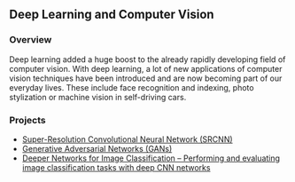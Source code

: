 ## Deep Learning and Computer Vision

### Overview
Deep learning added a huge boost to the already rapidly developing field of computer vision. With deep learning, a lot of new applications of computer vision techniques have been introduced and are now becoming part of our everyday lives. These include face recognition and indexing, photo stylization or machine vision in self-driving cars. 

### Projects
- [Super-Resolution Convolutional Neural Network (SRCNN)](https://github.com/mughees-asif/postgraduate-artificial-intelligence/tree/master/Semester%20B/Deep%20Learning%20and%20Computer%20Vision/projects/project1)
- [Generative Adversarial Networks (GANs)](https://github.com/mughees-asif/postgraduate-artificial-intelligence/tree/master/Semester%20B/Deep%20Learning%20and%20Computer%20Vision/projects/project2)
- [Deeper Networks for Image Classification – Performing and evaluating image classification tasks with deep CNN networks]()
